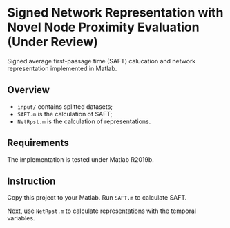 # Signed Network Representation with Novel Node Proximity Evaluation (Under Review)
Signed average first-passage time (SAFT) calucation and network representation implemented in Matlab.

## Overview
- `input/` contains splitted datasets;
- `SAFT.m` is the calculation of SAFT;
- `NetRpst.m` is the calculation of representations.

## Requirements
The implementation is tested under Matlab R2019b.

## Instruction
Copy this project to your Matlab. Run `SAFT.m` to calculate SAFT.

Next, use `NetRpst.m` to calculate representations with the temporal variables.
